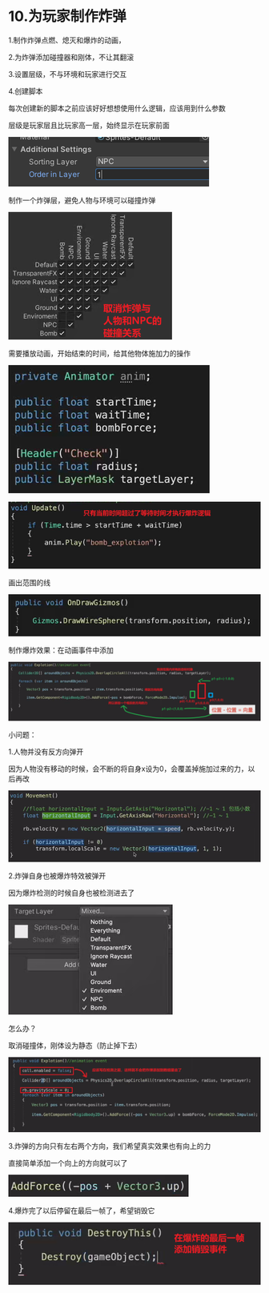 # 10.为玩家制作炸弹

1.制作炸弹点燃、熄灭和爆炸的动画，

2.为炸弹添加碰撞器和刚体，不让其翻滚

3.设置层级，不与环境和玩家进行交互

4.创建脚本

每次创建新的脚本之前应该好好想想使用什么逻辑，应该用到什么参数

层级是玩家层且比玩家高一层，始终显示在玩家前面

![04031b365cab6c353319da257b76ec83.png](image/04031b365cab6c353319da257b76ec83.png)

制作一个炸弹层，避免人物与环境可以碰撞炸弹

**![e31209b86c936e8d51c973530dc261ba.png](image/e31209b86c936e8d51c973530dc261ba.png)**

需要播放动画，开始结束的时间，给其他物体施加力的操作

**![dc08093fe2c1168c3fe1539471d4cf8e.png](image/dc08093fe2c1168c3fe1539471d4cf8e.png)**

**![e323dbbeda1da11448088eaf4b322968.png](image/e323dbbeda1da11448088eaf4b322968.png)**

画出范围的线

**![fa83fb7943fcbea66275c9c6c3627805.png](image/fa83fb7943fcbea66275c9c6c3627805.png)**

制作爆炸效果：在动画事件中添加

**![6c7ee42e99b37d0b2b9bf37eb72e8ee5.png](image/6c7ee42e99b37d0b2b9bf37eb72e8ee5.png)**

小问题：

1.人物并没有反方向弹开

因为人物没有移动的时候，会不断的将自身x设为0，会覆盖掉施加过来的力，以后再改

![f455781c2a6ac7e1abc9225f88479644.png](image/f455781c2a6ac7e1abc9225f88479644.png)

2.炸弹自身也被爆炸特效被弹开

因为爆炸检测的时候自身也被检测进去了

![8e94330ddee5ed29136125b3d243fa72.png](image/8e94330ddee5ed29136125b3d243fa72.png)

怎么办？

取消碰撞体，刚体设为静态（防止掉下去）

![5bfa7e0aaebf12b91cb83a3df8076d46.png](image/5bfa7e0aaebf12b91cb83a3df8076d46.png)

3.炸弹的方向只有左右两个方向，我们希望真实效果也有向上的力

直接简单添加一个向上的方向就可以了

![684cdb9f5220d9632a553eb0186c5daa.png](image/684cdb9f5220d9632a553eb0186c5daa.png)

4.爆炸完了以后停留在最后一帧了，希望销毁它

![2b2e7f8dfd8f440fa9ed821edb9ab568.png](image/2b2e7f8dfd8f440fa9ed821edb9ab568.png)
